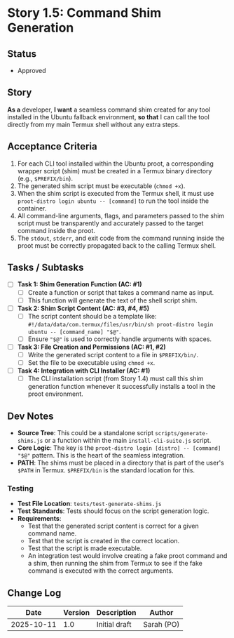 # Story 1.5: Command Shim Generation

## Status
- Approved

## Story
**As a** developer,
**I want** a seamless command shim created for any tool installed in the Ubuntu fallback environment,
**so that** I can call the tool directly from my main Termux shell without any extra steps.

## Acceptance Criteria
1. For each CLI tool installed within the Ubuntu proot, a corresponding wrapper script (shim) must be created in a Termux binary directory (e.g., `$PREFIX/bin`).
2. The generated shim script must be executable (`chmod +x`).
3. When the shim script is executed from the Termux shell, it must use `proot-distro login ubuntu -- [command]` to run the tool inside the container.
4. All command-line arguments, flags, and parameters passed to the shim script must be transparently and accurately passed to the target command inside the proot.
5. The `stdout`, `stderr`, and exit code from the command running inside the proot must be correctly propagated back to the calling Termux shell.

## Tasks / Subtasks
- [ ] **Task 1: Shim Generation Function (AC: #1)**
    - [ ] Create a function or script that takes a command name as input.
    - [ ] This function will generate the text of the shell script shim.
- [ ] **Task 2: Shim Script Content (AC: #3, #4, #5)**
    - [ ] The script content should be a template like: `#!/data/data/com.termux/files/usr/bin/sh
proot-distro login ubuntu -- [command_name] "$@"`.
    - [ ] Ensure `"$@"` is used to correctly handle arguments with spaces.
- [ ] **Task 3: File Creation and Permissions (AC: #1, #2)**
    - [ ] Write the generated script content to a file in `$PREFIX/bin/`.
    - [ ] Set the file to be executable using `chmod +x`.
- [ ] **Task 4: Integration with CLI Installer (AC: #1)**
    - [ ] The CLI installation script (from Story 1.4) must call this shim generation function whenever it successfully installs a tool in the proot environment.

## Dev Notes
- **Source Tree**: This could be a standalone script `scripts/generate-shims.js` or a function within the main `install-cli-suite.js` script.
- **Core Logic**: The key is the `proot-distro login [distro] -- [command] "$@"` pattern. This is the heart of the seamless integration.
- **PATH**: The shims must be placed in a directory that is part of the user's `$PATH` in Termux. `$PREFIX/bin` is the standard location for this.

### Testing
- **Test File Location**: `tests/test-generate-shims.js`
- **Test Standards**: Tests should focus on the script generation logic.
- **Requirements**:
    - Test that the generated script content is correct for a given command name.
    - Test that the script is created in the correct location.
    - Test that the script is made executable.
    - An integration test would involve creating a fake proot command and a shim, then running the shim from Termux to see if the fake command is executed with the correct arguments.

## Change Log
| Date | Version | Description | Author |
|---|---|---|---|
| 2025-10-11 | 1.0 | Initial draft | Sarah (PO) |
